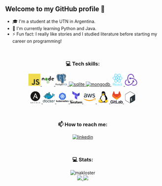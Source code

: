 ## Welcome to my GitHub profile 👋

- 🎓 I'm a student at the UTN in Argentina.
- 🌱 I'm currently learning Python and Java.
- ⚡ Fun fact: I really like stories and I studied literature before starting my career on programming!

<br>

<h3 align="center">💻 Tech skills:</h3>
<p align="center"> 

<!-- Fullstack skills -->
<a href="https://developer.mozilla.org/en-US/docs/Web/JavaScript" target="_blank" rel="noreferrer"> 
<img src="https://raw.githubusercontent.com/devicons/devicon/master/icons/javascript/javascript-original.svg" alt="javascript" width="40" height="40"/> 
</a>
 
<a href="https://nodejs.org" target="_blank" rel="noreferrer"> 
<img src="https://raw.githubusercontent.com/devicons/devicon/master/icons/nodejs/nodejs-original-wordmark.svg" alt="nodejs" width="40" height="40"/> 
</a> 

<a href="https://www.postgresql.org" target="_blank" rel="noreferrer"> 
<img src="https://raw.githubusercontent.com/devicons/devicon/master/icons/postgresql/postgresql-original-wordmark.svg" alt="postgresql" width="40" height="40"/> 
</a> 

<a href="https://www.sqlite.org/" target="_blank" rel="noreferrer"> 
<img src="https://www.vectorlogo.zone/logos/sqlite/sqlite-icon.svg" alt="sqlite" width="40" height="40"/> 
</a> 

<a href="https://www.mongodb.com/" target="_blank" rel="noreferrer"> 
<img src="https://www.svgrepo.com/show/331488/mongodb.svg" alt="mongodb" width="40" height="40"/> 
</a> 

<a href="https://reactjs.org/" target="_blank" rel="noreferrer"> 
<img src="https://raw.githubusercontent.com/devicons/devicon/master/icons/react/react-original-wordmark.svg" alt="react" width="40" height="40"/> 
</a> 

<a href="https://redux.js.org" target="_blank" rel="noreferrer"> 
<img src="https://raw.githubusercontent.com/devicons/devicon/master/icons/redux/redux-original.svg" alt="redux" width="40" height="40"/> 
</a> 

<br>

<!-- DevOps skills -->
<p align="center">
<a href="https://www.ansible.com/" target="_blank" rel="noreferrer"> 
<img src="https://raw.githubusercontent.com/devicons/devicon/master/icons/ansible/ansible-original-wordmark.svg" alt="ansible" width="40" height="40"/> 
</a> 

<a href="https://www.docker.com/" target="_blank" rel="noreferrer"> 
<img src="https://raw.githubusercontent.com/devicons/devicon/master/icons/docker/docker-original-wordmark.svg" alt="docker" width="40" height="40"/> 
</a> 

<a href="https://kubernetes.io/" target="_blank" rel="noreferrer"> 
<img src="https://raw.githubusercontent.com/devicons/devicon/master/icons/kubernetes/kubernetes-original-wordmark.svg" alt="kubernetes" width="40" height="40"/> 
</a> 

<a href="https://www.terraform.io/" target="_blank" rel="noreferrer"> 
<img src="https://raw.githubusercontent.com/devicons/devicon/master/icons/terraform/terraform-original-wordmark.svg" alt="terraform" width="40" height="40"/> 
</a> 

<a href="https://aws.amazon.com/" target="_blank" rel="noreferrer"> 
<img src="https://raw.githubusercontent.com/devicons/devicon/master/icons/amazonwebservices/amazonwebservices-original-wordmark.svg" alt="aws" width="40" height="40"/> 
</a> 

<a href="https://www.linux.org/" target="_blank" rel="noreferrer"> 
<img src="https://raw.githubusercontent.com/devicons/devicon/master/icons/linux/linux-original.svg" alt="linux" width="40" height="40"/> 
</a> 

<a href="https://gitlab.com/" target="_blank" rel="noreferrer"> 
<img src="https://raw.githubusercontent.com/devicons/devicon/master/icons/gitlab/gitlab-original-wordmark.svg" alt="gitlab" width="40" height="40"/> 
</a> 

<a href="https://www.shellscript.sh/" target="_blank" rel="noreferrer"> 
<img src="https://raw.githubusercontent.com/devicons/devicon/master/icons/bash/bash-original.svg" alt="bash" width="40" height="40"/> 
</a> 
</p>

<br>

<h3 align="center">📫 How to reach me:</h3>
<p align="center">
<a href="https://www.linkedin.com/in/manuel-kloster/" target="_blank" rel="noreferrer">
 <img src="https://cdn-icons-png.flaticon.com/256/174/174857.png" alt="linkedin" width="40" height="40"/>
</a>
</p>

<br>

<h3 align="center">💻 Stats:</h3>
<p align="center">
<img align="center" src="https://github-readme-streak-stats.herokuapp.com/?user=makloster&theme=light" alt="makloster" />
<br>
<a href="https://github.com/makloster" >
<img height="160em"  src="https://github-readme-stats.vercel.app/api?username=makloster&show_icons=true&bg_color=fff&title_color=DD6387&icon_color=BD93F9&text_color=023047&border_color=fff" />
<img height="160em"  src="https://github-readme-stats.vercel.app/api/top-langs/?username=makloster&layout=compact&bg_color=fff&title_color=DD6387&icon_color=BD93F9&text_color=023047&border_color=fff" />
</a></p>
